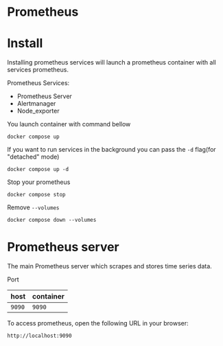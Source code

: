 # Prometheus
##
# Install
Installing prometheus services will launch a prometheus container with all services prometheus.

Prometheus Services: 
- Prometheus Server
- Alertmanager
- Node_exporter
 
 You launch container with command bellow
 ```
docker compose up
 ```
If you want to run services in the background you can pass the `-d` flag(for "detached" mode)
```
docker compose up -d
```

Stop your prometheus
```
docker compose stop
```
Remove `--volumes`
```
docker compose down --volumes
```
## 
# Prometheus server
The main Prometheus server which scrapes and stores time series data.

Port

| host    | container  |
| :------ | :--------- |
| `9090`  | `9090`     | 

To access prometheus, open the following URL in your browser:
```
http://localhost:9090
```
